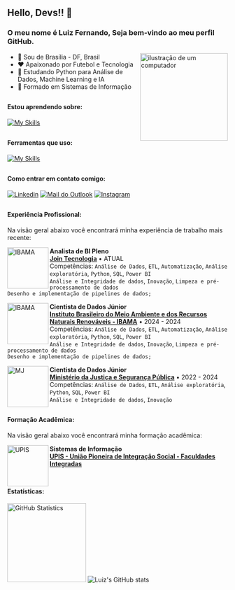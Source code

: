 <link rel="stylesheet" href="https://cdn.jsdelivr.net/gh/devicons/devicon@v2.15.1/devicon.min.css">

## Hello, Devs!! 👋
### O meu nome é Luiz Fernando, Seja bem-vindo ao meu perfil GitHub.
<img src="https://raw.githubusercontent.com/MicaelliMedeiros/micaellimedeiros/master/image/computer-illustration.png" alt="ilustração de um computador" min-width="200px" max-width="200px" width="200px" align="right">

- 📍  Sou de Brasília - DF, Brasil
- ❤️ Apaixonado por Futebol e Tecnologia
- 🔋 Estudando Python para Análise de Dados, Machine Learning e IA
- 🧠 Formado em Sistemas de Informação

##

#### Estou aprendendo sobre:
[![My Skills](https://skillicons.dev/icons?i=python,aws,docker,selenium,azure,mysql)](https://skillicons.dev)

##

#### Ferramentas que uso:
[![My Skills](https://skillicons.dev/icons?i=github,git,vscode)](https://skillicons.dev)

##

#### Como entrar em contato comigo:
[<img alt="Linkedin" src="https://img.shields.io/badge/-linkedin-%230077B5?style=for-the-badge&logo=linkedin&logoColor=white"/>](https://www.linkedin.com/in/lf-monteiro/)
[<img alt="Mail do Outlook" src="https://img.shields.io/badge/mail-FFFFFF?style=for-the-badge&logo=outlook&logoColor=black"/>](mailto:luizssilva_@outlook.com)
[<img alt="Instagram" src="https://img.shields.io/badge/Instagram-E4405F?style=for-the-badge&logo=instagram&logoColor=white"/>](https://www.instagram.com/luizssilva/)

##

#### Experiência Profissional:
Na visão geral abaixo você encontrará minha experiência de trabalho mais recente:

[<img align="left" height="94px" width="94px" alt="IBAMA" src="https://media.licdn.com/dms/image/v2/D4D0BAQGhjQ-W24eT2A/company-logo_200_200/company-logo_200_200/0/1703195012178/join_ti_logo?e=2147483647&v=beta&t=x6nk97pY6dTSIiqqX8X73rfFtWCyMLVLosRa6Fm3wX4"/>](https://www.gov.br/mj/pt-br)
**Analista de BI Pleno** \
[**Join Tecnologia**](https://www.linkedin.com/company/join-ti/posts/?feedView=all) • ATUAL \
Competências: `Análise de Dados`, `ETL`, `Automatização`, `Análise exploratória`, `Python`, `SQL`, `Power BI`
<br/> `Análise e Integridade de dados`, `Inovação`, `Limpeza e pré-processamento de dados`
<br/> `Desenho e implementação de pipelines de dados;`

[<img align="left" height="94px" width="94px" alt="IBAMA" src="https://upload.wikimedia.org/wikipedia/commons/8/81/Logo_IBAMA.svg"/>](https://www.gov.br/mj/pt-br)
**Cientista de Dados Júnior** \
[**Instituto Brasileiro do Meio Ambiente e dos Recursos Naturais Renováveis - IBAMA**](https://www.gov.br/ibama/pt-br) • 2024 - 2024 \
Competências: `Análise de Dados`, `ETL`, `Automatização`, `Análise exploratória`, `Python`, `SQL`, `Power BI`
<br/> `Análise e Integridade de dados`, `Inovação`, `Limpeza e pré-processamento de dados`
<br/> `Desenho e implementação de pipelines de dados;`

[<img align="left" height="94px" width="94px" alt="MJ" src="https://dspace.mj.gov.br/retrieve/74805ae2-e77e-4327-afbe-7896dcfe94a6"/>](https://www.gov.br/mj/pt-br)
**Cientista de Dados Júnior** \
[**Ministério da Justiça e Segurança Pública**](https://www.gov.br/mj/pt-br) • 2022 - 2024 \
Competências: `Análise de Dados`, `ETL`, `Análise exploratória`, `Python`, `SQL`, `Power BI`
<br/> `Análise e Integridade de dados`, `Inovação`

##

#### Formação Acadêmica:
Na visão geral abaixo você encontrará minha formação acadêmica:

[<img align="left" height="94px" width="94px" alt="UPIS" src="https://upload.wikimedia.org/wikipedia/pt/b/b7/UPIS.png"/>](https://upis.br/)
**Sistemas de Informação** \
[**UPIS - União Pioneira de Integração Social - Faculdades Integradas**](https://upis.br/) \
<br/>

##

#### Estatísticas:
[<img height="180px" alt="GitHub Statistics" src="https://github-readme-stats.vercel.app/api/top-langs/?username=luizssilva99&layout=compact&langs_count=7&theme=outrun"/>](https://github.com/)
![Luiz's GitHub stats](https://github-readme-stats.vercel.app/api?username=luizssilva99&show_icons=true&theme=outrun)



